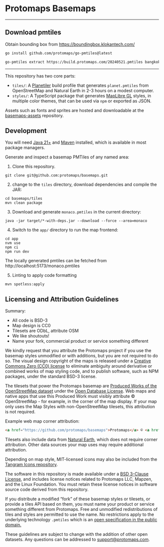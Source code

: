 # Protomaps Basemaps

-----
## Download pmtiles

Obtain bounding box from <https://boundingbox.klokantech.com/>

```bash
go install github.com/protomaps/go-pmtiles@latest

go-pmtiles extract https://build.protomaps.com/20240521.pmtiles bangkok.pmtiles --bbox=100.327912387,13.493389571,100.938516257,13.955198179
```
-----

This repository has two core parts:

* `tiles/`: A [Planetiler](https://github.com/onthegomap/planetiler) build profile that generates `planet.pmtiles` from OpenStreetMap and Natural Earth in 2-3 hours on a modest computer.
* `styles/`: A TypeScript package that generates [MapLibre GL](http://github.com/maplibre) styles, in multiple color themes, that can be used via `npm` or exported as JSON.

Assets such as fonts and sprites are hosted and downloadable at the [basemaps-assets](https://github.com/protomaps/basemaps-assets) repository.

## Development

You will need [Java 21+](https://github.com/onthegomap/planetiler/blob/main/CONTRIBUTING.md) and [Maven](https://maven.apache.org/install.html) installed, which is available in most package managers.

Generate and inspect a basemap PMTiles of any named area:

1. Clone this repository.

```shell
git clone git@github.com:protomaps/basemaps.git
```
2. change to the `tiles` directory, download dependencies and compile the JAR:

```shell
cd basemaps/tiles
mvn clean package
```
3. Download and generate `monaco.pmtiles` in the current directory:

```shell
java -jar target/*-with-deps.jar --download --force --area=monaco
```

4. Switch to the `app/` directory to run the map frontend:

```shell
cd app
nvm use
npm ci
npm run dev
```

The locally generated pmtiles can be fetched from http://localhost:5173/monaco.pmtiles

5. Linting to apply code formatting

```shell
mvn spotless:apply
```

## Licensing and Attribution Guidelines

Summary:

* All code is BSD-3
* Map design is CC0
* Tilesets are ODbL, attribute OSM
* We like shoutouts!
* Name your fork, commercial product or service something different

We kindly request that you attribute the Protomaps project if you use the basemap styles unmodified or with additions, but you are not required to do so. The visual design copyright of the maps is released under a [Creative Commons Zero (CC0) license](https://creativecommons.org/publicdomain/zero/1.0/) to eliminate ambiguity around derivative or combined works of map styling code, and to publish software, such as NPM packages, under the standard BSD-3 license.

The tilesets that power the Protomaps basemap are [Produced Works of the OpenStreetMap dataset](https://osmfoundation.org/wiki/Licence/Community_Guidelines/Produced_Work_-_Guideline) under the [Open Database License](https://www.openstreetmap.org/copyright). Web maps and native apps that use this Produced Work must visibly attribute © OpenStreetMap - for example, in the corner of the map display. If your map only uses the Map Styles with non-OpenStreetMap tilesets, this attribution is not required.

Example web map corner attribution:

```html
<a href="https://github.com/protomaps/basemaps">Protomaps</a> © <a href="https://openstreetmap.org">OpenStreetMap</a>
```

Tilesets also include data from [Natural Earth](https://www.naturalearthdata.com), which does not require corner attribution. Other data sources your map uses may require additional attribution.

Depending on map style, MIT-licensed icons may also be included from the [Tangram Icons repository](https://github.com/tangrams/icons/issues).

The software in this repository is made available under a [BSD 3-Clause License](/LICENSE.md), and includes license notices related to Protomaps LLC, Mapzen, and the Linux Foundation. You must retain these license notices in software source code derived from this repository.

If you distribute a modified “fork” of these basemap styles or tilesets, or provide a tiles API based on them, you must name your product or service something different from Protomaps. Free and unmodified redistributions of tiles and styles are permitted to use the name. No restrictions apply to the underlying technology `.pmtiles` which is an [open specification in the public domain.](https://github.com/protomaps/PMTiles#license)

These guidelines are subject to change with the addition of other open datasets. Any questions can be addressed to [support@protomaps.com](mailto:support@protomaps.com).
